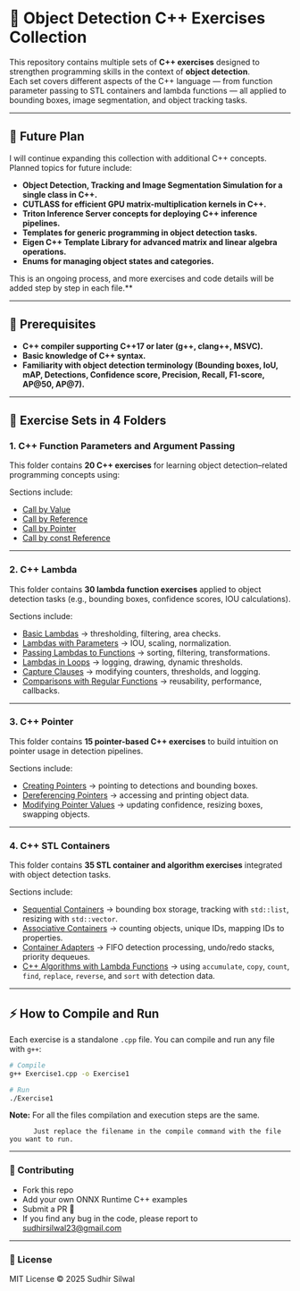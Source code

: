 # 🎯 Object Detection C++ Exercises Collection

This repository contains multiple sets of **C++ exercises** designed to strengthen programming skills in the context of **object detection**.  
Each set covers different aspects of the C++ language — from function parameter passing to STL containers and lambda functions — all applied to bounding boxes, image segmentation, and object tracking tasks.

---
## 🔧 Future Plan

I will continue expanding this collection with additional C++ concepts. Planned topics for future include:

- **Object Detection, Tracking and Image Segmentation Simulation for a single class in C++.** 
- **CUTLASS for efficient GPU matrix-multiplication kernels in C++.**
- **Triton Inference Server concepts for deploying C++ inference pipelines.**
- **Templates for generic programming in object detection tasks.** 
- **Eigen C++ Template Library for advanced matrix and linear algebra operations.** 
- **Enums for managing object states and categories.** 

This is an ongoing process, and more exercises and code details will be added step by step in each file.** 

---

## 🔧 Prerequisites

- **C++ compiler supporting C++17 or later (g++, clang++, MSVC).** 
- **Basic knowledge of C++ syntax.** 
- **Familiarity with object detection terminology (Bounding boxes, IoU, mAP, Detections, Confidence score, Precision, Recall, F1-score, AP@50, AP@7).** 

---

## 📂 Exercise Sets in 4 Folders

### 1. C++ Function Parameters and Argument Passing 
This folder contains **20 C++ exercises** for learning object detection–related programming concepts using:  

Sections include:
* [Call by Value](Function%20Parameters%20and%20Argument%20Passing/1.%20Call%20by%20Value)
* [Call by Reference](Function%20Parameters%20and%20Argument%20Passing/Call%20by%20Reference)
* [Call by Pointer](Function%20Parameters%20and%20Argument%20Passing/Call%20by%20Pointer)
* [Call by const Reference](Function%20Parameters%20and%20Argument%20Passing/Call%20by%20const%20Reference)

---

### 2. C++ Lambda 
This folder contains **30 lambda function exercises** applied to object detection tasks (e.g., bounding boxes, confidence scores, IOU calculations).  


Sections include:
* [Basic Lambdas](Lambda/1.%20Basic_Lambda) → thresholding, filtering, area checks.
* [Lambdas with Parameters](Lambda/2.%20Lambda_with_Parameters) → IOU, scaling, normalization.
* [Passing Lambdas to Functions](Lambda/3.%20Passing_Lambdas_to_Functions) → sorting, filtering, transformations.
* [Lambdas in Loops](Lambda/4.%20Lambdas_in_Loops) → logging, drawing, dynamic thresholds.
* [Capture Clauses](Lambda/5.%20Capture_Clauses) → modifying counters, thresholds, and logging.
* [Comparisons with Regular Functions](Lambda/6.%20Comparison_with_Regular_Functions) → reusability, performance, callbacks.

---

### 3. C++ Pointer 
This folder contains **15 pointer-based C++ exercises** to build intuition on pointer usage in detection pipelines.

Sections include:
* [Creating Pointers](Pointer/Creating%20Pointers) → pointing to detections and bounding boxes.
* [Dereferencing Pointers](Pointer/Dereferencing%20Pointers) → accessing and printing object data.
* [Modifying Pointer Values](Pointer/Modifying%20Pointer%20Values) → updating confidence, resizing boxes, swapping objects.

---

### 4. C++ STL Containers
This folder contains **35 STL container and algorithm exercises** integrated with object detection tasks.  

Sections include:
* [Sequential Containers](STL/Sequential%20Containers) → bounding box storage, tracking with `std::list`, resizing with `std::vector`.
* [Associative Containers](STL/Associative%20Containers) → counting objects, unique IDs, mapping IDs to properties.
* [Container Adapters](STL/Container%20Adapters) → FIFO detection processing, undo/redo stacks, priority dequeues.
* [C++ Algorithms with Lambda Functions](STL/Algorithms%20with%20Lambda%20Functions) → using `accumulate`, `copy`, `count`, `find`, `replace`, `reverse`, and `sort` with detection data.
---

## ⚡ How to Compile and Run

Each exercise is a standalone `.cpp` file. You can compile and run any file with `g++`:

```bash
# Compile
g++ Exercise1.cpp -o Exercise1

# Run
./Exercise1
```

**Note:** For all the files compilation and execution steps are the same.  

		  Just replace the filename in the compile command with the file you want to run.


---

### 🤝 Contributing

- Fork this repo
- Add your own ONNX Runtime C++ examples
- Submit a PR 🚀
- If you find any bug in the code, please report to sudhirsilwal23@gmail.com

---

### 📜 License

MIT License © 2025 Sudhir Silwal
